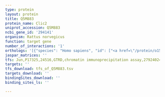 ```yaml
---
type: protein
layout: protein
title: Q5M883
protein_name: Clic2
uniprot_accession: Q5M883
ncbi_gene_id: '294141'
organism: Rattus norvegicus
function: target gene
number_of_interactions: '1'
orthologs: '[{"species": "Homo sapiens", "id": ["<a href=\"/protein/o15247\">O15247</a>"]}, {"species": "Danio rerio", "id": ["<a href=\"/protein/f1qti1\">F1QTI1</a>"]}, {"species": "Caenorhabditis elegans", "id": ["<a href=\"/protein/q8wqa4\">Q8WQA4</a>", "<a href=\"/protein/o45405\">O45405</a>"]}]'
jaspar_matrices: ''
tfs: Jun,P17325,24516,GTRD,chromatin immunoprecipitation assay,27924024%5Buid%5D,No
targets: ''
tfs_download: tfs_of_Q5M883.tsv
targets_download: ''
bindingSites_download: ''
binding_sites_ls: ''

---
```

